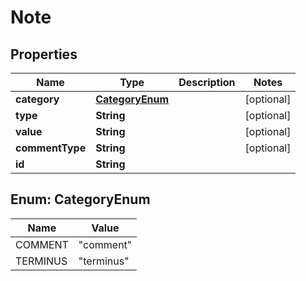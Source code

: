 
# Note

## Properties
Name | Type | Description | Notes
------------ | ------------- | ------------- | -------------
**category** | [**CategoryEnum**](#CategoryEnum) |  |  [optional]
**type** | **String** |  |  [optional]
**value** | **String** |  |  [optional]
**commentType** | **String** |  |  [optional]
**id** | **String** |  | 


<a name="CategoryEnum"></a>
## Enum: CategoryEnum
Name | Value
---- | -----
COMMENT | &quot;comment&quot;
TERMINUS | &quot;terminus&quot;




